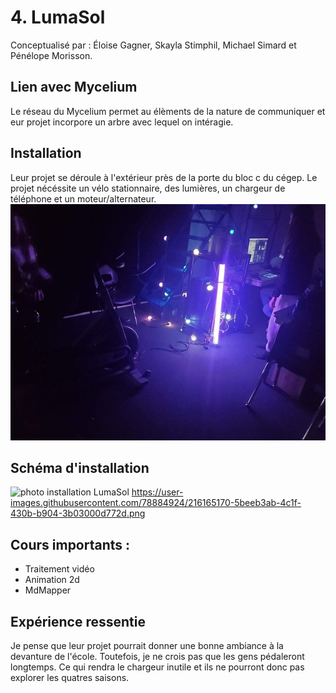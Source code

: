 # 4. LumaSol
Conceptualisé par :
Éloise Gagner, Skayla Stimphil, Michael Simard et Pénélope Morisson.

## Lien avec Mycelium

Le réseau du Mycelium permet au élèments de la nature de communiquer et eur projet incorpore un arbre avec lequel on intéragie. 

## Installation

Leur projet se déroule à l'extérieur près de la porte du bloc c du cégep. Le projet nécéssite un vélo stationnaire, des lumières, un chargeur de téléphone et un moteur/alternateur.
![photo installation LumaSol](media/LumaSol.jpg)

## Schéma d'installation
![photo installation LumaSol](https://user-images.githubusercontent.com/78884924/216165170-5beeb3ab-4c1f-430b-b904-3b03000d772d.png)
https://user-images.githubusercontent.com/78884924/216165170-5beeb3ab-4c1f-430b-b904-3b03000d772d.png

## Cours importants :
* Traitement vidéo
* Animation 2d
* MdMapper

## Expérience ressentie

Je pense que leur projet pourrait donner une bonne ambiance à la devanture de l'école. Toutefois, je ne crois pas que les gens pédaleront longtemps. Ce qui rendra le chargeur inutile et ils ne pourront donc pas explorer les quatres saisons.
